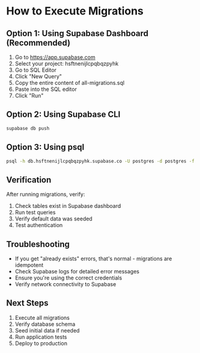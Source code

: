 
# How to Execute Migrations

## Option 1: Using Supabase Dashboard (Recommended)
1. Go to https://app.supabase.com
2. Select your project: hsftnenijlcpqbqzpyhk
3. Go to SQL Editor
4. Click "New Query"
5. Copy the entire content of all-migrations.sql
6. Paste into the SQL editor
7. Click "Run"

## Option 2: Using Supabase CLI
```bash
supabase db push
```

## Option 3: Using psql
```bash
psql -h db.hsftnenijlcpqbqzpyhk.supabase.co -U postgres -d postgres -f all-migrations.sql
```

## Verification
After running migrations, verify:
1. Check tables exist in Supabase dashboard
2. Run test queries
3. Verify default data was seeded
4. Test authentication

## Troubleshooting
- If you get "already exists" errors, that's normal - migrations are idempotent
- Check Supabase logs for detailed error messages
- Ensure you're using the correct credentials
- Verify network connectivity to Supabase

## Next Steps
1. Execute all migrations
2. Verify database schema
3. Seed initial data if needed
4. Run application tests
5. Deploy to production
